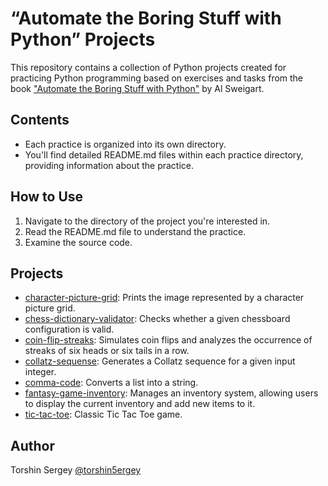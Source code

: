# “Automate the Boring Stuff with Python” Projects

This repository contains a collection of Python projects created for practicing Python programming based on exercises and tasks from the book ["Automate the Boring Stuff with Python"](https://automatetheboringstuff.com/) by Al Sweigart.

## Contents

- Each practice is organized into its own directory.
- You'll find detailed README.md files within each practice directory, providing information about the practice.

## How to Use

1. Navigate to the directory of the project you're interested in.
2. Read the README.md file to understand the practice.
3. Examine the source code.

## Projects

- [character-picture-grid](./character-picture-grid): Prints the image represented by a character picture grid.
- [chess-dictionary-validator](./chess-dictionary-validator): Checks whether a given chessboard configuration is valid.
- [coin-flip-streaks](./coin-flip-streaks): Simulates coin flips and analyzes the occurrence of streaks of six heads or six tails in a row.
- [collatz-sequense](./collatz-sequense): Generates a Collatz sequence for a given input integer.
- [comma-code](./comma-code): Converts a list into a string.
- [fantasy-game-inventory](./fantasy-game-inventory): Manages an inventory system, allowing users to display the current inventory and add new items to it.
- [tic-tac-toe](./tic-tac-toe): Classic Tic Tac Toe game.

## Author

Torshin Sergey [@torshin5ergey](https://github.com/torshin5ergey)
